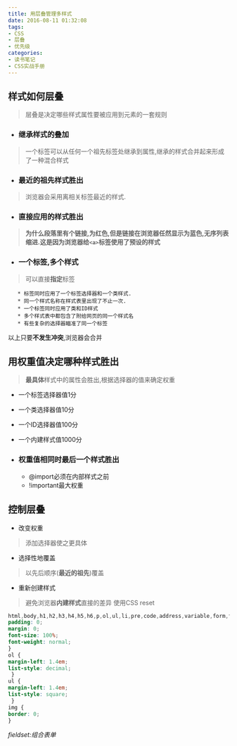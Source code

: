 ```yaml
---
title: 用层叠管理多样式
date: 2016-08-11 01:32:08
tags:
- CSS
- 层叠
- 优先级
categories:
- 读书笔记
- CSS实战手册
---
```

## 样式如何层叠
 >层叠是决定哪些样式属性要被应用到元素的一套规则

   * ### 继承样式的叠加
   >一个标签可以从任何一个祖先标签处继承到属性,继承的样式合并起来形成了一种混合样式
   * ### **最近的祖先**样式胜出
   >浏览器会采用离相关标签最近的样式.
   * ### **直接应用**的样式胜出
   >**为什么段落里有个链接,为红色,但是链接在浏览器任然显示为蓝色,无序列表缩进.这是因为浏览器给`<a>`标签使用了预设的样式**
   * ### 一个标签,多个样式
   >可以直接**指定**标签

       * 标签同时应用了一个标签选择器和一个类样式.
       * 同一个样式名称在样式表里出现了不止一次.
       * 一个标签同时应用了类和ID样式
       * 多个样式表中都包含了附给网页的同一个样式名
       * 有些复杂的选择器瞄准了同一个标签
   以上只要**不发生冲突**,浏览器会合并

## 用权重值决定哪种样式胜出
>**最具体**样式中的属性会胜出,根据选择器的值来确定权重

   * 一个标签选择器值1分
   * 一个类选择器值10分
   * 一个ID选择器值100分
   * 一个内建样式值1000分

   * ### 权重值相同时最后一个样式胜出
      *  @import必须在内部样式之前
      *  !important最大权重

## 控制层叠
   * 改变权重
   >添加选择器使之更具体
   * 选择性地覆盖
   >以先后顺序(**最近的祖先**)覆盖
   * 重新创建样式
   >避免浏览器**内建样式**直接的差异 使用CSS reset

``` css
html,body,h1,h2,h3,h4,h5,h6,p,ol,ul,li,pre,code,address,variable,form,fieldset,blockquote {
padding: 0;
margin: 0;
font-size: 100%;
font-weight: normal;
}
ol {
margin-left: 1.4em;
list-style: decimal;
 }
ul {
margin-left: 1.4em;
list-style: square;
 }
img {
border: 0;
}
```

  _fieldset:组合表单_
